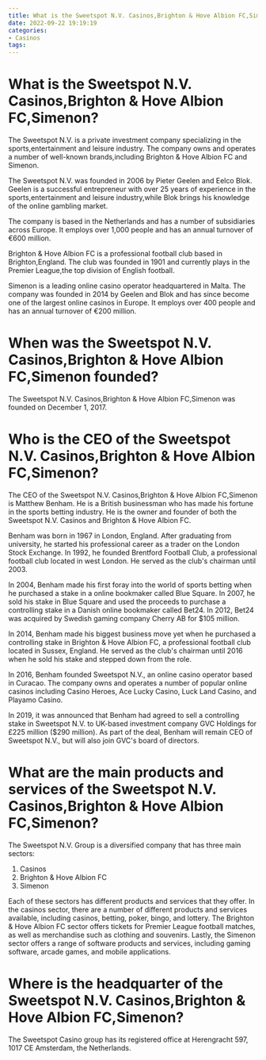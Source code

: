 ```yaml
---
title: What is the Sweetspot N.V. Casinos,Brighton & Hove Albion FC,Simenon
date: 2022-09-22 19:19:19
categories:
- Casinos
tags:
---
```



#  What is the Sweetspot N.V. Casinos,Brighton & Hove Albion FC,Simenon?

The Sweetspot N.V. is a private investment company specializing in the sports,entertainment and leisure industry. The company owns and operates a number of well-known brands,including Brighton & Hove Albion FC and Simenon.

The Sweetspot N.V. was founded in 2006 by Pieter Geelen and Eelco Blok. Geelen is a successful entrepreneur with over 25 years of experience in the sports,entertainment and leisure industry,while Blok brings his knowledge of the online gambling market.

The company is based in the Netherlands and has a number of subsidiaries across Europe. It employs over 1,000 people and has an annual turnover of €600 million.

 Brighton & Hove Albion FC is a professional football club based in Brighton,England. The club was founded in 1901 and currently plays in the Premier League,the top division of English football.

Simenon is a leading online casino operator headquartered in Malta. The company was founded in 2014 by Geelen and Blok and has since become one of the largest online casinos in Europe. It employs over 400 people and has an annual turnover of €200 million.

#  When was the Sweetspot N.V. Casinos,Brighton & Hove Albion FC,Simenon founded?

The Sweetspot N.V. Casinos,Brighton & Hove Albion FC,Simenon was founded on December 1, 2017.

#  Who is the CEO of the Sweetspot N.V. Casinos,Brighton & Hove Albion FC,Simenon?

The CEO of the Sweetspot N.V. Casinos,Brighton & Hove Albion FC,Simenon is Matthew Benham. He is a British businessman who has made his fortune in the sports betting industry. He is the owner and founder of both the Sweetspot N.V. Casinos and Brighton & Hove Albion FC.

Benham was born in 1967 in London, England. After graduating from university, he started his professional career as a trader on the London Stock Exchange. In 1992, he founded Brentford Football Club, a professional football club located in west London. He served as the club's chairman until 2003.

In 2004, Benham made his first foray into the world of sports betting when he purchased a stake in a online bookmaker called Blue Square. In 2007, he sold his stake in Blue Square and used the proceeds to purchase a controlling stake in a Danish online bookmaker called Bet24. In 2012, Bet24 was acquired by Swedish gaming company Cherry AB for $105 million.

In 2014, Benham made his biggest business move yet when he purchased a controlling stake in Brighton & Hove Albion FC, a professional football club located in Sussex, England. He served as the club's chairman until 2016 when he sold his stake and stepped down from the role.

In 2016, Benham founded Sweetspot N.V., an online casino operator based in Curacao. The company owns and operates a number of popular online casinos including Casino Heroes, Ace Lucky Casino, Luck Land Casino, and Playamo Casino.

In 2019, it was announced that Benham had agreed to sell a controlling stake in Sweetspot N.V. to UK-based investment company GVC Holdings for £225 million ($290 million). As part of the deal, Benham will remain CEO of Sweetspot N.V., but will also join GVC's board of directors.

#  What are the main products and services of the Sweetspot N.V. Casinos,Brighton & Hove Albion FC,Simenon?

The Sweetspot N.V. Group is a diversified company that has three main sectors:

1. Casinos
2. Brighton & Hove Albion FC
3. Simenon

Each of these sectors has different products and services that they offer. In the casinos sector, there are a number of different products and services available, including casinos, betting, poker, bingo, and lottery. The Brighton & Hove Albion FC sector offers tickets for Premier League football matches, as well as merchandise such as clothing and souvenirs. Lastly, the Simenon sector offers a range of software products and services, including gaming software, arcade games, and mobile applications.

#  Where is the headquarter of the Sweetspot N.V. Casinos,Brighton & Hove Albion FC,Simenon?

The Sweetspot Casino group has its registered office at Herengracht 597, 1017 CE Amsterdam, the Netherlands.
